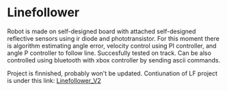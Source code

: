 # Linefollower
Robot is made on self-designed board with attached self-designed reflective sensors using ir diode and phototransistor.
For this moment there is algorithm estimating angle error, velocity control using PI controller, and angle P controller to follow line. Succesfully tested on track.
Can be also controlled using bluetooth with xbox controller by sending ascii commands.

Project is finnished, probably won't be updated. Contiunation of LF project is under this link: [Linefollower_V2](https://github.com/Pmitrega/Linefollower_V2)
